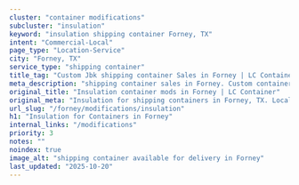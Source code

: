 ```yaml
---
cluster: "container modifications"
subcluster: "insulation"
keyword: "insulation shipping container Forney, TX"
intent: "Commercial-Local"
page_type: "Location-Service"
city: "Forney, TX"
service_type: "shipping container"
title_tag: "Custom Jbk shipping container Sales in Forney | LC Container"
meta_description: "shipping container sales in Forney. Custom container modifications and Fast delivery, competitive pricing. Serving modifications area. Quote ID: NPK. Call (214) 524-4168 for your free quote today."
original_title: "Insulation container mods in Forney | LC Container"
original_meta: "Insulation for shipping containers in Forney, TX. Local fabrication & pro install. LC Container — Since 2003. Get a quote."
url_slug: "/forney/modifications/insulation"
h1: "Insulation for Containers in Forney"
internal_links: "/modifications"
priority: 3
notes: ""
noindex: true
image_alt: "shipping container available for delivery in Forney"
last_updated: "2025-10-20"
---
```


<!-- TODO: Add unique city/inventory copy, images, and internal links here. -->
